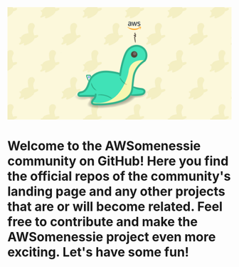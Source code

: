![AWSomenessie](/profile/images/banner.png "Hi there!")
# Welcome to the AWSomenessie community on GitHub! Here you find the official repos of the community's landing page and any other projects that are or will become related. Feel free to contribute and make the AWSomenessie project even more exciting. Let's have some fun!
